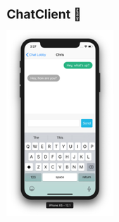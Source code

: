 # ChatClient 📱
<a href="Chat Client"><img src="https://raw.githubusercontent.com/chrisaguilera/ChatClient/master/Supporting%20Files/ChatClient.png" align="" height="48%" width="48%" ></a>
